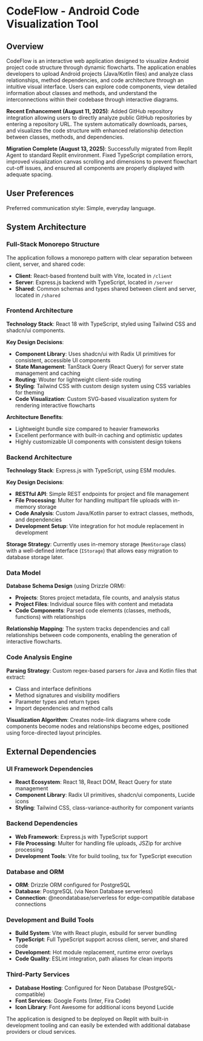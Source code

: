 # CodeFlow - Android Code Visualization Tool

## Overview

CodeFlow is an interactive web application designed to visualize Android project code structure through dynamic flowcharts. The application enables developers to upload Android projects (Java/Kotlin files) and analyze class relationships, method dependencies, and code architecture through an intuitive visual interface. Users can explore code components, view detailed information about classes and methods, and understand the interconnections within their codebase through interactive diagrams.

**Recent Enhancement (August 11, 2025)**: Added GitHub repository integration allowing users to directly analyze public GitHub repositories by entering a repository URL. The system automatically downloads, parses, and visualizes the code structure with enhanced relationship detection between classes, methods, and dependencies.

**Migration Complete (August 13, 2025)**: Successfully migrated from Replit Agent to standard Replit environment. Fixed TypeScript compilation errors, improved visualization canvas scrolling and dimensions to prevent flowchart cut-off issues, and ensured all components are properly displayed with adequate spacing.

## User Preferences

Preferred communication style: Simple, everyday language.

## System Architecture

### Full-Stack Monorepo Structure
The application follows a monorepo pattern with clear separation between client, server, and shared code:
- **Client**: React-based frontend built with Vite, located in `/client`
- **Server**: Express.js backend with TypeScript, located in `/server`
- **Shared**: Common schemas and types shared between client and server, located in `/shared`

### Frontend Architecture
**Technology Stack**: React 18 with TypeScript, styled using Tailwind CSS and shadcn/ui components.

**Key Design Decisions**:
- **Component Library**: Uses shadcn/ui with Radix UI primitives for consistent, accessible UI components
- **State Management**: TanStack Query (React Query) for server state management and caching
- **Routing**: Wouter for lightweight client-side routing
- **Styling**: Tailwind CSS with custom design system using CSS variables for theming
- **Code Visualization**: Custom SVG-based visualization system for rendering interactive flowcharts

**Architecture Benefits**: 
- Lightweight bundle size compared to heavier frameworks
- Excellent performance with built-in caching and optimistic updates
- Highly customizable UI components with consistent design tokens

### Backend Architecture
**Technology Stack**: Express.js with TypeScript, using ESM modules.

**Key Design Decisions**:
- **RESTful API**: Simple REST endpoints for project and file management
- **File Processing**: Multer for handling multipart file uploads with in-memory storage
- **Code Analysis**: Custom Java/Kotlin parser to extract classes, methods, and dependencies
- **Development Setup**: Vite integration for hot module replacement in development

**Storage Strategy**: Currently uses in-memory storage (`MemStorage` class) with a well-defined interface (`IStorage`) that allows easy migration to database storage later.

### Data Model
**Database Schema Design** (using Drizzle ORM):
- **Projects**: Stores project metadata, file counts, and analysis status
- **Project Files**: Individual source files with content and metadata
- **Code Components**: Parsed code elements (classes, methods, functions) with relationships

**Relationship Mapping**: The system tracks dependencies and call relationships between code components, enabling the generation of interactive flowcharts.

### Code Analysis Engine
**Parsing Strategy**: Custom regex-based parsers for Java and Kotlin files that extract:
- Class and interface definitions
- Method signatures and visibility modifiers
- Parameter types and return types
- Import dependencies and method calls

**Visualization Algorithm**: Creates node-link diagrams where code components become nodes and relationships become edges, positioned using force-directed layout principles.

## External Dependencies

### UI Framework Dependencies
- **React Ecosystem**: React 18, React DOM, React Query for state management
- **Component Library**: Radix UI primitives, shadcn/ui components, Lucide icons
- **Styling**: Tailwind CSS, class-variance-authority for component variants

### Backend Dependencies
- **Web Framework**: Express.js with TypeScript support
- **File Processing**: Multer for handling file uploads, JSZip for archive processing
- **Development Tools**: Vite for build tooling, tsx for TypeScript execution

### Database and ORM
- **ORM**: Drizzle ORM configured for PostgreSQL
- **Database**: PostgreSQL (via Neon Database serverless)
- **Connection**: @neondatabase/serverless for edge-compatible database connections

### Development and Build Tools
- **Build System**: Vite with React plugin, esbuild for server bundling
- **TypeScript**: Full TypeScript support across client, server, and shared code
- **Development**: Hot module replacement, runtime error overlays
- **Code Quality**: ESLint integration, path aliases for clean imports

### Third-Party Services
- **Database Hosting**: Configured for Neon Database (PostgreSQL-compatible)
- **Font Services**: Google Fonts (Inter, Fira Code)
- **Icon Library**: Font Awesome for additional icons beyond Lucide

The application is designed to be deployed on Replit with built-in development tooling and can easily be extended with additional database providers or cloud services.